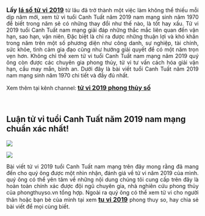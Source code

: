 <p dir="ltr" style="text-align:justify"><strong><span style="font-size:16px">Lấy&nbsp;<a href="https://twitter.com/lasotuvi" target="_blank">lá số tử vi 2019</a> </span></strong><span style="font-size:14px">từ lâu đã trở thành một việc làm không thể thiếu mỗi dịp năm mới, xem tử vi tuổi Canh Tuất năm 2019 nam mạng sinh năm 1970 để biết trong năm sẽ có những thay đổi như thế nào, là tốt hay xấu. Tử vi 2019 tuổi Canh Tuất nam mạng giải đáp những thắc mắc liên quan đến vận hạn, sao hạn, vận niên. Đặc biệt là chỉ ra được những thuận lợi và khó khăn trong năm trên một số phương diện như công danh, sự nghiệp, tài chính, sức khỏe, tình cảm gia đạo cũng như hướng giải quyết để có một năm trọn vẹn hơn. Không chỉ thế xem tử vi tuổi Canh Tuất nam mạng năm 2019 quý ông còn được các chuyên gia phong thủy, tử vi tư vấn cách hóa giải vận hạn, cầu may mắn, bình an. Dưới đây là bài viết tuổi Canh Tuất năm 2019 nam mạng sinh năm 1970 chi tiết và đầy đủ nhất.</span></p>

<p dir="ltr" style="text-align:justify"><span style="font-size:14px">Xem thêm tại kênh channel:</span><strong><span style="font-size:16px">&nbsp;<a href="http://bit.ly/2D1ICqP" target="_blank">tử vi 2019 phong thủy số</a></span></strong></p>

<p dir="ltr" style="text-align:justify">&nbsp;</p>

<h2 dir="ltr"><strong>Luận tử vi tuổi Canh Tuất năm 2019 nam mạng chuẩn xác nhất!</strong></h2>

<p dir="ltr" style="text-align:justify"><span style="font-size:14px"><img src="https://lh6.googleusercontent.com/rqeyK7mwwCh7VldSPFfUqK8PctUwO_ki_1724zm6YPOW0nq0J6ax-V_P2hqhQ7TDQOJzltlVxVj6TeIfAmsPXOe588wCwF1Y2ZGvJJgo7wlsWCDzQzK4OH_8mXYcN3a7xS4806Q6" /></span></p>

<p dir="ltr" style="text-align:justify"><img src="https://lh4.googleusercontent.com/Eo7cYeWq3DL7GsXyw1cE6JRy8QzN4XN-bTIwnKIBKIWyjOSZM0Ok5g3acQBCOEr-x1NgageBSleBFZ4UFS-GkFR7i2VfgYUMAZzFFWv4cFy2u0TB8vk12Bj9ct6uyHIZT-iVN9KK" /></p>

<p dir="ltr" style="text-align:justify"><span style="font-size:14px">Bài viết tử vi 2019 tuổi Canh Tuất nam mạng trên đây mong rằng đã mang đến cho quý ông được một nhìn nhận, đánh giá về tử vi năm 2019 của mình. quý ông có thể yên tâm về những nội dung chúng tôi cung cấp trên đây là hoàn toàn chính xác được đội ngũ chuyên gia, nhà nghiên cứu phong thủy của phongthuyso.vn tổng hợp. Ngoài ra quý ông có thể xem tử vi cho người thân hoặc bạn bè của mình tại xem <span style="font-size:16px"><strong><a href="https://phongthuyso.vn/xem-boi-tu-vi-nam-2019.html">tu vi 2019</a></strong></span> phong thuy so, hay chia sẻ bài viết để mọi cùng biết.</span></p>
